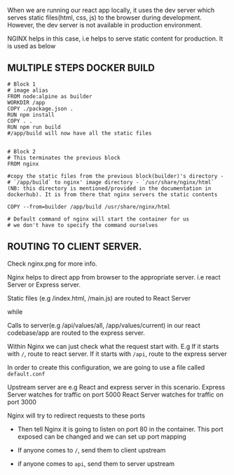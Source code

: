 
When we are running our react app locally, it uses the dev server
which serves static files(html, css, js) to the browser during 
development. However, the dev server is not available in production environment.

NGINX helps in this case, i.e helps to serve static content for production. It is used as below

## MULTIPLE STEPS DOCKER BUILD
```
# Block 1
# image alias
FROM node:alpine as builder
WORKDIR /app
COPY ./package.json .
RUN npm install
COPY . .
RUN npm run build
#/app/build will now have all the static files


# Block 2
# This terminates the previous block
FROM nginx

#copy the static files from the previous block(builder)'s directory - # `/app/build` to nginx' image directory - `/usr/share/nginx/html` (NB: this directory is mentioned/provided in the documentation in dockerhub). It is from there that nginx servers the static contents

COPY --from=builder /app/build /usr/share/nginx/html

# Default command of nginx will start the container for us
# we don't have to specify the command ourselves
```




## ROUTING TO CLIENT SERVER.
Check nginx.png for more info.

Nginx helps to direct app from browser to the appropriate server.
i.e react Server or Express server.

Static files (e.g /index.html, /main.js) are routed to React Server

while

Calls to server(e.g /api/values/all, /app/values/current) in our react codebase/app are routed to the express server.

Within Nginx we can just check what the request start with.
E.g
If it starts with `/`, route to react server.
If it starts with `/api`, route to the express server

In order to create this configuration, we are going to use a file called `default.conf`


Upstream server are e.g React and express server in this scenario.
Express Server watches for traffic on port 5000
React Server watches for traffic on port 3000

Nginx will try to redirect requests to these ports

- Then tell Nginx it is going to listen on port 80 in the container. This port exposed can be changed and we can set up port mapping

- If anyone comes to `/`, send them to client upstream
- if anyone comes to `api`, send them to server upstream

